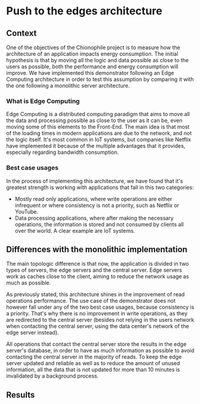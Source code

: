 # Push to the edges architecture

## Context

One of the objectives of the Chionophile project is to measure how the architecture of an application impacts energy consumption. The initial hypothesis is that by moving all the logic and data possible as close to the users as possible, both the performance and energy consumption will improve. We have implemented this demonstrator following an Edge Computing architecture in order to test this assumption by comparing it with the one following a monolithic server architecture. 

### What is Edge Computing

Edge Computing is a  distributed computing paradigm that aims to move all the data and processing possible as close to the user as it can be, even moving some of this elements to the  Front-End. The main idea is that most of the loading times in modern applications are due to the network, and not the logic itself. It's most common in IoT systems, but companies like Netflix have implemented it because of the multiple advantages that it provides, especially regarding bandwidth consumption.

### Best case usages

In the process of implementing this architecture, we have found that it's greatest strength is working with applications that fall in this two categories:
* Mostly read only applications, where write operations are either infrequent or where consistency is not a priority, such as Netflix or YouTube.
* Data processing applications, where after making the necessary operations, the information is stored and not consumed by clients all over the world. A clear example are IoT systems.

## Differences with the monolithic implementation

The main topologic difference is that now, the application is divided in two types of servers, the edge servers and the central server. Edge servers work as caches close to the client, aiming to reduce the network usage as much as possible.

As previously stated, this architecture shines in the improvement of read operations performance. The use case of the demonstrator does not however fall under any of the two best case usages, because consistency is a priority. That's why there is no improvement in write operations, as they are redirected to the central server (besides not relying in the users network when contacting the central server, using the data center's network of the edge server instead).

All operations that contact the central server store the results in the edge server's database, in order to have as much information as possible to avoid contacting the central server in the majority of reads. To keep the edge server updated and reliable as well as to reduce the amount of unused information, all the data that is not updated for more than 10 minutes is invalidated by a background process.

## Results
